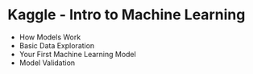 # Kaggle - Intro to Machine Learning

 * How Models Work
 * Basic Data Exploration
 * Your First Machine Learning Model
 * Model Validation